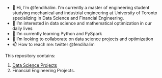 - 👋 Hi, I’m @fendihalim. I'm currently a master of engineering student studying mechanical and industrial engineering at University of Toronto specializing in Data Science and Financial Engineering.
- 👀 I’m interested in data science and mathematical optimization in our daily lives
- 🌱 I’m currently learning Python and PySpark
- 💞️ I’m looking to collaborate on data science projects and optimization
- 📫 How to reach me: twitter @fendihalim

<!---
fendihalim/fendihalim is a ✨ special ✨ repository because its `README.md` (this file) appears on your GitHub profile.
You can click the Preview link to take a look at your changes.
--->

This repository contains:
1) [Data Science Projects](https://github.com/fendihalim/fendihalim/tree/main/Data%20Science) 
2) Financial Engineering Projects.
